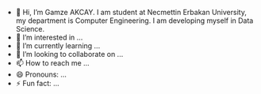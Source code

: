 - 👋 Hi, I’m Gamze AKCAY. I am student at Necmettin Erbakan University, my department is Computer Engineering. I am developing myself in Data Science.
- 👀 I’m interested in ...
- 🌱 I’m currently learning ...
- 💞️ I’m looking to collaborate on ...
- 📫 How to reach me ...
- 😄 Pronouns: ...
- ⚡ Fun fact: ...

<!---
GamzeAkcayy/GamzeAkcayy is a ✨ special ✨ repository because its `README.md` (this file) appears on your GitHub profile.
You can click the Preview link to take a look at your changes.
--->
